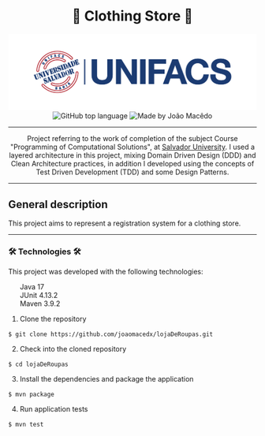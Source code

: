 <div align="center">
   <h1>👔 Clothing Store 👔</h1>
   <img alt="Salvador University" src="./assets/unifacsLogo.png" />
   <img alt="GitHub top language" src="https://img.shields.io/github/languages/top/joaomacedx/lojaDeRoupas?style=flat" >
   <img alt="Made by João Macêdo" src="https://img.shields.io/badge/made%20by-João%20Macêdo-blue">
   <hr>
  <p>Project referring to the work of completion of the subject Course "Programming of Computational Solutions", at <a href="https://www.unifacs.br">Salvador University</a>. I used a layered architecture in this project, mixing Domain Driven Design (DDD) and Clean Architecture practices, in addition I developed using the concepts of Test Driven Development (TDD) and some Design Patterns.</p>
 </div>
 <hr>
    <h2>General description</h2>
<p>This project aims to represent a registration system for a clothing store.</p>
 <hr>
 <h3> 🛠 Technologies 🛠 </h3>
 <p>This project was developed with the following technologies:</p>
<ul style="list-style: none;">
  <li>Java 17</li>
  <li>JUnit 4.13.2</li>
  <li>Maven 3.9.2</li>
</ul>

1. Clone the repository
```
$ git clone https://github.com/joaomacedx/lojaDeRoupas.git
```

2. Check into the cloned repository
```
$ cd lojaDeRoupas
```

3. Install the dependencies and package the application
```
$ mvn package
```
4. Run application tests 
```
$ mvn test
```

